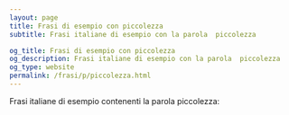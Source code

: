 ```yaml
---
layout: page
title: Frasi di esempio con piccolezza 
subtitle: Frasi italiane di esempio con la parola  piccolezza

og_title: Frasi di esempio con piccolezza 
og_description: Frasi italiane di esempio con la parola  piccolezza
og_type: website
permalink: /frasi/p/piccolezza.html
---
```


Frasi italiane di esempio contenenti la parola piccolezza:


